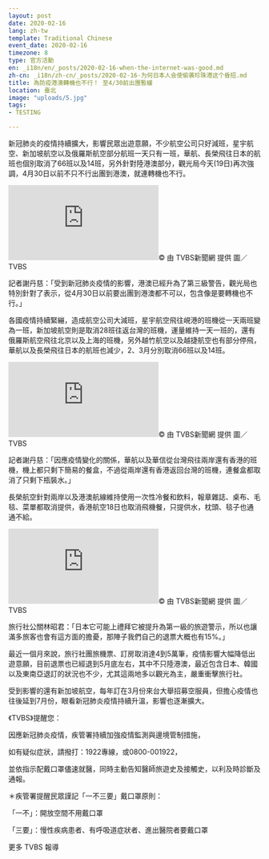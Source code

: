 ```yaml
---
layout: post
date: 2020-02-16
lang: zh-tw
template: Traditional Chinese
event_date: 2020-02-16
timezone: 8
type: 官方活動
en: _i18n/en/_posts/2020-02-16-when-the-internet-was-good.md
zh-cn: _i18n/zh-cn/_posts/2020-02-16-为何日本人会使偷袭珍珠港这个昏招.md
title: 為防疫港澳轉機也不行！ 至4/30前出團暫緩
location: 臺北
image: "uploads/5.jpg"
tags:
- TESTING

---
```

新冠肺炎的疫情持續擴大，影響民眾出遊意願，不少航空公司只好減班，星宇航空、新加坡航空以及俄羅斯航空部分航班一天只有一班，華航、長榮飛往日本的航班也個別取消了66班以及14班，另外針對陸港澳部分，觀光局今天(19日)再次強調，4月30日以前不只不行出團到港澳，就連轉機也不行。

![圖／TVBS](https://img-s-msn-com.akamaized.net/tenant/amp/entityid/BB109EM6.img?h=900&w=1598&m=6&q=60&o=f&l=f)© 由 TVBS新聞網 提供 圖／TVBS

記者謝丹慈：「受到新冠肺炎疫情的影響，港澳已經升為了第三級警告，觀光局也特別針對了表示，從4月30日以前要出團到港澳都不可以，包含像是要轉機也不行。」

各國疫情持續緊繃，造成航空公司大減班，星宇航空飛往峴港的班機從一天兩班變為一班，新加坡航空則是取消28班往返台灣的班機，運量維持一天一班的，還有俄羅斯航空飛往北京以及上海的班機，另外越竹航空以及越捷航空也有部分停飛，華航以及長榮飛往日本的航班也減少，2、3月分別取消66班以及14班。

![圖／TVBS](https://img-s-msn-com.akamaized.net/tenant/amp/entityid/BB109LAY.img?h=900&w=1598&m=6&q=60&o=f&l=f)© 由 TVBS新聞網 提供 圖／TVBS

記者謝丹慈：「因應疫情變化的關係，華航以及華信從台灣飛往兩岸還有香港的班機，機上都只剩下簡易的餐盒，不過從兩岸還有香港返回台灣的班機，連餐盒都取消了只剩下瓶裝水。」

長榮航空針對兩岸以及港澳航線維持使用一次性冷餐和飲料，報章雜誌、桌布、毛毯、菜單都取消提供，香港航空18日也取消飛機餐，只提供水，枕頭、毯子也通通不給。

![圖／TVBS](https://img-s-msn-com.akamaized.net/tenant/amp/entityid/BB109J5L.img?h=900&w=1598&m=6&q=60&o=f&l=f)© 由 TVBS新聞網 提供 圖／TVBS

旅行社公關林昭君：「日本它可能上禮拜它被提升為第一級的旅遊警示，所以也讓滿多旅客也會有這方面的擔憂，那陣子我們自己的退票大概也有15%。」

最近一個月來說，旅行社團旅機票、訂房取消達4到5萬筆，疫情影響大幅降低出遊意願，目前退票也已經退到5月底左右，其中不只陸港澳，最近包含日本、韓國以及東南亞退訂的狀況也不少，尤其這兩地多以觀光為主，嚴重衝擊旅行社。

受到影響的還有新加坡航空，每年訂在3月份來台大舉招募空服員，但擔心疫情也往後延到7月份，眼看新冠肺炎疫情持續升溫，影響也逐漸擴大。

《TVBS》提醒您：

因應新冠肺炎疫情，疾管署持續加強疫情監測與邊境管制措施，

如有疑似症狀，請撥打：1922專線，或0800-001922，

並依指示配戴口罩儘速就醫，同時主動告知醫師旅遊史及接觸史，以利及時診斷及通報。

＊疾管署提醒民眾謹記「一不三要」戴口罩原則：

「一不」：開放空間不用戴口罩

「三要」：慢性疾病患者、有呼吸道症狀者、進出醫院者要戴口罩

更多 TVBS 報導